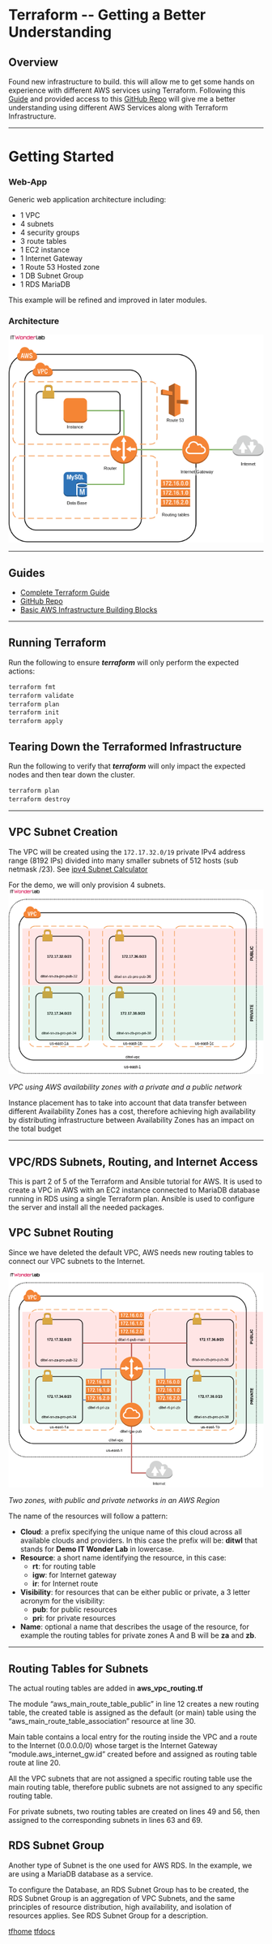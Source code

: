 # Terraform -- Getting a Better Understanding

## Overview

Found new infrastructure to build. this will allow me to get some hands on experience with different AWS services using Terraform. Following this [Guide](https://www.itwonderlab.com/en/terraform-ansible-aws-howto/)  and provided access to this [GitHub Repo](https://github.com/itwonderlab/terraform-aws-ec2-rds-basic-free) will give me a better understanding using different AWS Services along with Terraform Infrastructure.

-----


# Getting Started

### Web-App

Generic web application architecture including:
   - 1 VPC
   - 4 subnets
   - 4 security groups
   - 3 route tables
   - 1 EC2 instance
   - 1 Internet Gateway
   - 1 Route 53 Hosted zone
   - 1 DB Subnet Group
   - 1 RDS MariaDB

This example will be refined and improved in later modules.

### Architecture
![](/infrasturcture-diagram/ITWL_AWS_Terraform_VPC_SN2.png)

----

## Guides
- [Complete Terraform Guide](https://www.itwonderlab.com/en/terraform-ansible-aws-howto/)
- [GitHub Repo](https://github.com/itwonderlab/terraform-aws-ec2-rds-basic-free)
- [Basic AWS Infrastructure Building Blocks](https://www.itwonderlab.com/en/aws-naming-best-practices/)

----

## Running Terraform

Run the following to ensure ***terraform*** will only perform the expected
actions:

```sh
terraform fmt
terraform validate
terraform plan
terraform init
terraform apply
```

## Tearing Down the Terraformed Infrastructure

Run the following to verify that ***terraform*** will only impact the expected
nodes and then tear down the cluster.

```sh
terraform plan
terraform destroy
```
----

## VPC Subnet Creation

The VPC will be created using the `172.17.32.0/19` private IPv4 address range (8192 IPs) divided into many smaller subnets of 512 hosts (sub netmask /23). See [ipv4 Subnet Calculator](https://www.site24x7.com/tools/ipv4-subnetcalculator.html)

For the demo, we will only provision 4 subnets. 
![](/infrasturcture-diagram/ITWL_AWS_Terraform_VCP_SN2.png)

*VPC using AWS availability zones with a private and a public network*

Instance placement has to take into account that data transfer between different Availability Zones has a cost, therefore achieving high availability by distributing infrastructure between Availability Zones has an impact on the total budget

----

## VPC/RDS Subnets, Routing, and Internet Access

This is part 2 of 5 of the Terraform and Ansible tutorial for AWS. It is used to create a VPC in AWS with an EC2 instance connected to MariaDB database running in RDS using a single Terraform plan. Ansible is used to configure the server and install all the needed packages.

## VPC Subnet Routing

Since we have deleted the default VPC, AWS needs new routing tables to connect our VPC subnets to the Internet.

![](/infrasturcture-diagram/terraform-ansible-aws-howto-VPC-Routing.png)

*Two zones, with public and private networks in an AWS Region*

The name of the resources will follow a pattern:

   -  **Cloud**: a prefix specifying the unique name of this cloud across all available clouds and providers. In this case the prefix will be: **ditwl** that stands for **Demo IT Wonder Lab** in lowercase.
   - **Resource**: a short name identifying the resource, in this case:
      -  **rt**: for routing table
      -  **igw**: for Internet gateway
      -  **ir**: for Internet route
   - **Visibility**: for resources that can be either public or private, a 3 letter acronym for the visibility:
     -  **pub**: for public resources
     -  **pri**: for private resources
   - **Name**: optional a name that describes the usage of the resource, for example the routing tables for private zones A and B will be **za** and **zb**.

---

## Routing Tables for Subnets

The actual routing tables are added in **aws_vpc_routing.tf** 

The module “aws_main_route_table_public” in line 12 creates a new routing table, the created table is assigned as the default (or main) table using the “aws_main_route_table_association” resource at line 30.

Main table contains a local entry for the routing inside the VPC and a route to the Internet (0.0.0.0/0) whose target is the Internet Gateway “module.aws_internet_gw.id” created before and assigned as routing table route at line 20.

All the VPC subnets that are not assigned a specific routing table use the main routing table, therefore public subnets are not assigned to any specific routing table.

For private subnets, two routing tables are created on lines 49 and 56, then assigned to the corresponding subnets in lines 63 and 69. 

<!-- change the line referencing to personal line number -->


## RDS Subnet Group

Another type of Subnet is the one used for AWS RDS. In the example, we are using a MariaDB database as a service.

To configure the Database, an RDS Subnet Group has to be created, the RDS Subnet Group is an aggregation of VPC Subnets, and the same principles of resource distribution, high availability, and isolation of resources applies. See RDS Subnet Group for a description.




[tfhome](https://www.terraform.io)
[tfdocs](https://registry.terraform.io/providers/hashicorp/aws/latest/docs)
